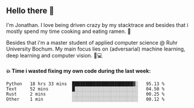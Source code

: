 ## Hello there 👋

I'm Jonathan. I love being driven crazy by my stacktrace and besides that i mostly spend my time cooking and eating ramen. 🍜

Besides that i'm a master student of applied computer science @ Ruhr University Bochum. 
My main focus lies on (adversarial) machine learning, deep learning and computer vision. 🔬💻

#### 💥 Time i wasted fixing my own code during the last week:

<!--START_SECTION:waka-->
```text
Python   18 hrs 33 mins  ███████████████████████▓░   95.13 % 
Text     52 mins         █░░░░░░░░░░░░░░░░░░░░░░░░   04.50 % 
Rust     2 mins          ░░░░░░░░░░░░░░░░░░░░░░░░░   00.25 % 
Other    1 min           ░░░░░░░░░░░░░░░░░░░░░░░░░   00.12 % 
```
<!--END_SECTION:waka-->
